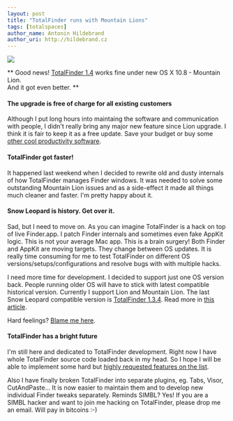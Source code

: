 ```yaml
---
layout: post
title: "TotalFinder runs with Mountain Lions"
tags: [totalspaces]
author_name: Antonin Hildebrand
author_uri: http://hildebrand.cz
---
```


<img src="{{site.url}}/base/img/icons/totalfinder-64.png" class="intro-icon"/>

** Good news! [TotalFinder 1.4](http://totalfinder.binaryage.com/changes#1.4) works fine under new OS X 10.8 - Mountain Lion.<br>And it got even better. **

#### The upgrade is free of charge for all existing customers

Although I put long hours into maintaing the software and communication with people, I didn't really bring any major new feature since Lion upgrade. I think it is fair to keep it as a free update. Save your budget or buy some [other cool productivity software](http://binarybakery.com/index.php).

#### TotalFinder got faster!

It happened last weekend when I decided to rewrite old and dusty internals of how TotalFinder manages Finder windows. It was needed to solve some outstanding Mountain Lion issues and as a side-effect it made all things much cleaner and faster. I'm pretty happy about it.

#### Snow Leopard is history. Get over it.

Sad, but I need to move on. As you can imagine TotalFinder is a hack on top of live Finder.app. I patch Finder internals and sometimes even fake AppKit logic. This is not your average Mac app. This is a brain surgery! Both Finder and AppKit are moving targets. They change between OS updates. It is really time consuming for me to test TotalFinder on different OS versions/setups/configurations and resolve bugs with with multiple hacks.

I need more time for development. I decided to support just one OS version back. People running older OS will have to stick with latest compatible historical version. Currently I support Lion and Mountain Lion. The last Snow Leopard compatible version is [TotalFinder 1.3.4](http://totalfinder.binaryage.com/changes#1.3.4). Read more in [this article](http://totalfinder.binaryage.com/snow-leopard).

Hard feelings? [Blame me here](https://getsatisfaction.com/binaryage/topics/snow_leopard_not_supported_1_3_6).

#### TotalFinder has a bright future

I'm still here and dedicated to TotalFinder development. Right now I have whole TotalFinder source code loaded back in my head. So I hope I will be able to implement some hard but [highly requested features on the list](https://getsatisfaction.com/binaryage/ideas/popular). 

Also I have finally broken TotalFinder into separate plugins, eg. Tabs, Visor, CutAndPaste... It is now easier to maintain them and to develop new individual Finder tweaks separately. Reminds SIMBL? Yes! If you are a SIMBL hacker and want to join me hacking on TotalFinder, please drop me an email. Will pay in bitcoins :-)